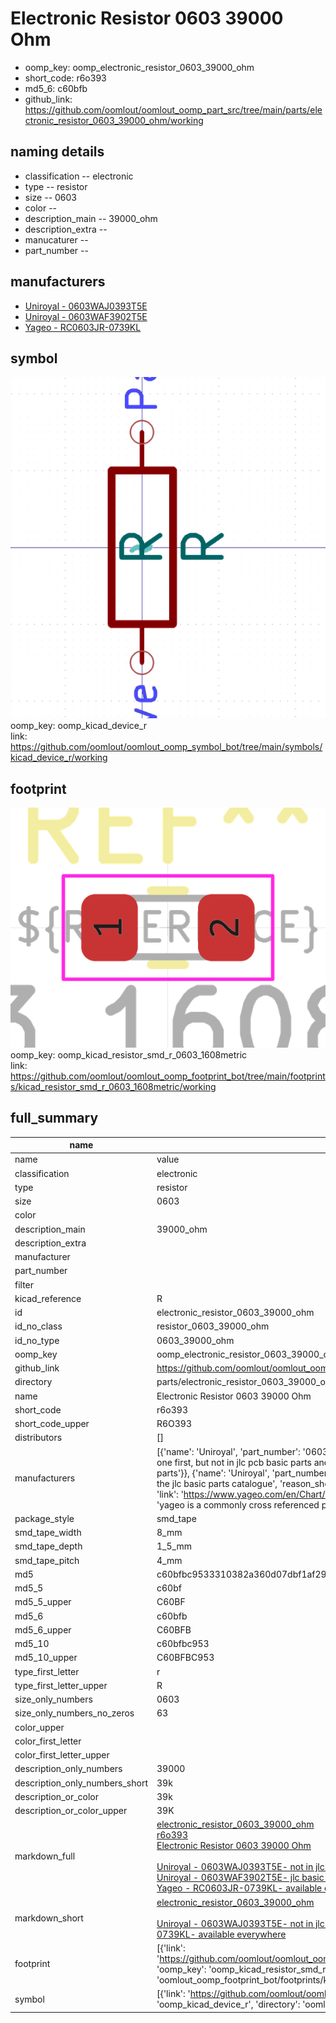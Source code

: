 # Electronic Resistor 0603 39000 Ohm

  
* oomp_key: oomp_electronic_resistor_0603_39000_ohm 
* short_code: r6o393
* md5_6: c60bfb  
* github_link: https://github.com/oomlout/oomlout_oomp_part_src/tree/main/parts/electronic_resistor_0603_39000_ohm/working  
## naming details
* classification -- electronic
* type -- resistor
* size -- 0603
* color -- 
* description_main -- 39000_ohm
* description_extra -- 
* manucaturer -- 
* part_number -- 


## manufacturers
* [Uniroyal - 0603WAJ0393T5E]()  
* [Uniroyal - 0603WAF3902T5E]()  
* [Yageo - RC0603JR-0739KL](https://www.yageo.com/en/Chart/Download/pdf/RC0603JR-0739KL)  

## symbol

![](symbol/0/working/working_600.png)  
oomp_key: oomp_kicad_device_r  
link: https://github.com/oomlout/oomlout_oomp_symbol_bot/tree/main/symbols/kicad_device_r/working  

## footprint

![](footprint/0/working/working_600.png)  
oomp_key: oomp_kicad_resistor_smd_r_0603_1608metric  
link: https://github.com/oomlout/oomlout_oomp_footprint_bot/tree/main/footprints/kicad_resistor_smd_r_0603_1608metric/working  

## full_summary
| name | value | 
| --- | --- | 
| name | value | 
| classification | electronic | 
| type | resistor | 
| size | 0603 | 
| color |  | 
| description_main | 39000_ohm | 
| description_extra |  | 
| manufacturer |  | 
| part_number |  | 
| filter |  | 
| kicad_reference | R | 
| id | electronic_resistor_0603_39000_ohm | 
| id_no_class | resistor_0603_39000_ohm | 
| id_no_type | 0603_39000_ohm | 
| oomp_key | oomp_electronic_resistor_0603_39000_ohm | 
| github_link | https://github.com/oomlout/oomlout_oomp_part_src/tree/main/parts/electronic_resistor_0603_39000_ohm/working | 
| directory | parts/electronic_resistor_0603_39000_ohm | 
| name | Electronic Resistor 0603 39000 Ohm | 
| short_code | r6o393 | 
| short_code_upper | R6O393 | 
| distributors | [] | 
| manufacturers | [{'name': 'Uniroyal', 'part_number': '0603WAJ0393T5E', 'link': '', 'id': 'manufacturer_uniroyal', 'note': {'reason': 'did this one first, but not in jlc pcb basic parts and 1 percent are and they are the same price', 'reason_short': 'not in jlc basic parts'}}, {'name': 'Uniroyal', 'part_number': '0603WAF3902T5E', 'link': '', 'id': 'manufacturer_uniroyal', 'note': {'reason': 'in the jlc basic parts catalogue', 'reason_short': 'jlc basic part'}}, {'name': 'Yageo', 'part_number': 'RC0603JR-0739KL', 'link': 'https://www.yageo.com/en/Chart/Download/pdf/RC0603JR-0739KL', 'id': 'manufacturer_yageo', 'note': {'reason': 'yageo is a commonly cross referenced part number', 'reason_short': 'available everywhere'}}] | 
| package_style | smd_tape | 
| smd_tape_width | 8_mm | 
| smd_tape_depth | 1_5_mm | 
| smd_tape_pitch | 4_mm | 
| md5 | c60bfbc9533310382a360d07dbf1af29 | 
| md5_5 | c60bf | 
| md5_5_upper | C60BF | 
| md5_6 | c60bfb | 
| md5_6_upper | C60BFB | 
| md5_10 | c60bfbc953 | 
| md5_10_upper | C60BFBC953 | 
| type_first_letter | r | 
| type_first_letter_upper | R | 
| size_only_numbers | 0603 | 
| size_only_numbers_no_zeros | 63 | 
| color_upper |  | 
| color_first_letter |  | 
| color_first_letter_upper |  | 
| description_only_numbers | 39000 | 
| description_only_numbers_short | 39k | 
| description_or_color | 39k | 
| description_or_color_upper | 39K | 
| markdown_full | [electronic_resistor_0603_39000_ohm](https://github.com/oomlout/oomlout_oomp_part_src/tree/main/parts/electronic_resistor_0603_39000_ohm/working)<br>[r6o393](https://github.com/oomlout/oomlout_oomp_part_src/tree/main/parts/electronic_resistor_0603_39000_ohm/working)<br>[Electronic Resistor 0603 39000 Ohm](https://github.com/oomlout/oomlout_oomp_part_src/tree/main/parts/electronic_resistor_0603_39000_ohm/working)<br><br>[Uniroyal - 0603WAJ0393T5E- not in jlc basic parts]() [(L)  ](https://www.lcsc.com/search?q=0603WAJ0393T5E)[(D)  ](https://www.digikey.com/en/products?keywords=0603WAJ0393T5E)[(M)  ](https://www.mouser.com/Search/Refine?Keyword=0603WAJ0393T5E)[(N)  ](https://www.newark.com/search?st=0603WAJ0393T5E)[(SZ)  ](https://so.szlcsc.com/global.html?k=0603WAJ0393T5E)<br>[Uniroyal - 0603WAF3902T5E- jlc basic part]() [(L)  ](https://www.lcsc.com/search?q=0603WAF3902T5E)[(D)  ](https://www.digikey.com/en/products?keywords=0603WAF3902T5E)[(M)  ](https://www.mouser.com/Search/Refine?Keyword=0603WAF3902T5E)[(N)  ](https://www.newark.com/search?st=0603WAF3902T5E)[(SZ)  ](https://so.szlcsc.com/global.html?k=0603WAF3902T5E)<br>[Yageo - RC0603JR-0739KL- available everywhere](https://www.yageo.com/en/Chart/Download/pdf/RC0603JR-0739KL) [(L)  ](https://www.lcsc.com/search?q=RC0603JR-0739KL)[(D)  ](https://www.digikey.com/en/products?keywords=RC0603JR-0739KL)[(M)  ](https://www.mouser.com/Search/Refine?Keyword=RC0603JR-0739KL)[(N)  ](https://www.newark.com/search?st=RC0603JR-0739KL)[(SZ)  ](https://so.szlcsc.com/global.html?k=RC0603JR-0739KL)<br> | 
| markdown_short | [electronic_resistor_0603_39000_ohm](https://github.com/oomlout/oomlout_oomp_part_src/tree/main/parts/electronic_resistor_0603_39000_ohm/working)<br><br>[Uniroyal - 0603WAJ0393T5E- not in jlc basic parts]()[Uniroyal - 0603WAF3902T5E- jlc basic part]()[Yageo - RC0603JR-0739KL- available everywhere](https://www.yageo.com/en/Chart/Download/pdf/RC0603JR-0739KL) | 
| footprint | [{'link': 'https://github.com/oomlout/oomlout_oomp_footprint_bot/tree/main/foootprntss/kicad_resistor_smd_r_0603_1608metric', 'oomp_key': 'oomp_kicad_resistor_smd_r_0603_1608metric', 'directory': 'oomlout_oomp_footprint_bot/footprints/kicad_resistor_smd_r_0603_1608metric//working/working.kicad_mod'}] | 
| symbol | [{'link': 'https://github.com/oomlout/oomlout_oomp_symbol_bot/tree/main/symbols/kicad_device_r', 'oomp_key': 'oomp_kicad_device_r', 'directory': 'oomlout_oomp_symbol_bot/symbols/kicad_device_r//working/working.kicad_sym'}] | 
